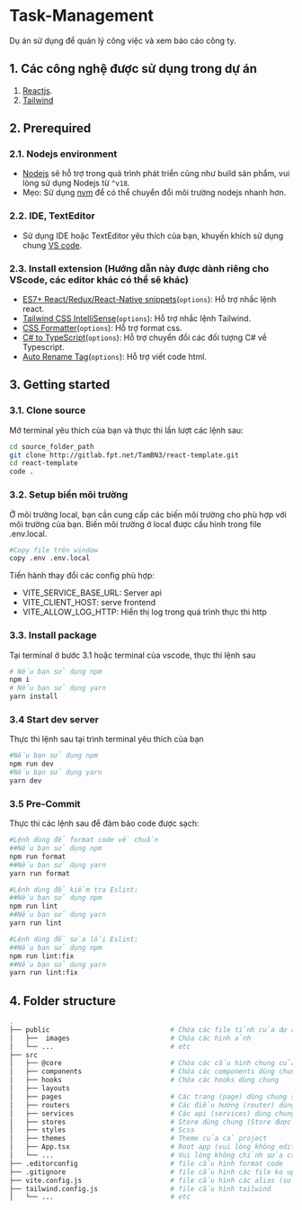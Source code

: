 # Task-Management

Dụ án sử dụng để quản lý công việc và xem báo cáo công ty.

## 1. Các công nghệ được sử dụng trong dự án

1. [Reactjs](https://reactjs.org/).
2. [Tailwind](https://tailwindcss.com/)

## 2. Prerequired

### 2.1. Nodejs environment

- [Nodejs](https://nodejs.org/en/) sẽ hỗ trợ trong quá trình phát triển cũng như build sản phẩm, vui lòng sử dụng Nodejs từ `^v18`.
- Mẹo: Sử dụng [nvm](https://github.com/coreybutler/nvm-windows/releases) để có thể chuyển đổi môi trường nodejs nhanh hơn.

### 2.2. IDE, TextEditor

- Sử dụng IDE hoặc TextEditor yêu thích của bạn, khuyến khích sử dụng chung [VS code](https://code.visualstudio.com/).

### 2.3. Install extension (Hướng dẫn này được dành riêng cho VScode, các editor khác có thể sẽ khác)

- [ES7+ React/Redux/React-Native snippets](https://marketplace.visualstudio.com/items?itemName=dsznajder.es7-react-js-snippets)(`options`): Hỗ trợ nhắc lệnh react.
- [Tailwind CSS IntelliSense](https://marketplace.visualstudio.com/items?itemName=bradlc.vscode-tailwindcss)(`options`): Hỗ trợ nhắc lệnh Tailwind.
- [CSS Formatter](https://marketplace.visualstudio.com/items?itemName=aeschli.vscode-css-formatter)(`options`): Hỗ trợ format css.
- [C# to TypeScript](https://marketplace.visualstudio.com/items?itemName=adrianwilczynski.csharp-to-typescript)(`options`): Hỗ trợ chuyển đổi các đối tượng C# về Typescript.
- [Auto Rename Tag](https://marketplace.visualstudio.com/items?itemName=formulahendry.auto-rename-tag)(`options`): Hỗ trợ viết code html.

## 3. Getting started

### 3.1. Clone source

Mở terminal yêu thích của bạn và thực thi lần lượt các lệnh sau:

```bash
cd source_folder_path
git clone http://gitlab.fpt.net/TamBN3/react-template.git
cd react-template
code .
```

### 3.2. Setup biến môi trường

Ở môi trường local, bạn cần cung cấp các biến môi trường cho phù hợp với môi trường của bạn. Biến môi trường ở local được cấu hình trong file .env.local.

```bash
#Copy file trên window
copy .env .env.local
```

Tiến hành thay đổi các config phù hợp:

- VITE_SERVICE_BASE_URL: Server api
- VITE_CLIENT_HOST: serve frontend
- VITE_ALLOW_LOG_HTTP: Hiển thị log trong quá trình thực thi http

### 3.3. Install package

Tại terminal ở bước 3.1 hoặc terminal của vscode, thực thi lệnh sau

```bash
# Nếu bạn sử dụng npm
npm i
# Nếu bạn sử dụng yarn
yarn install
```

### 3.4 Start dev server

Thực thi lệnh sau tại trình terminal yêu thích của bạn

```bash
#Nếu bạn sử dụng npm
npm run dev
#Nếu bạn sử dụng yarn
yarn dev
```

### 3.5 Pre-Commit

Thực thi các lệnh sau để đảm bảo code được sạch:

```bash
#Lệnh dùng để format code về chuẩn
##Nếu bạn sử dụng npm
npm run format
##Nếu bạn sử dụng yarn
yarn run format

#Lệnh dùng để kiểm tra Eslint:
##Nếu bạn sử dụng npm
npm run lint
##Nếu bạn sử dụng yarn
yarn run lint

#Lệnh dùng để sửa lỗi Eslint:
##Nếu bạn sử dụng npm
npm run lint:fix
##Nếu bạn sử dụng yarn
yarn run lint:fix
```

## 4. Folder structure

```bash
.
├── public                              # Chứa các file tỉnh của dự án
│   ├──  images                         # Chứa các hình ảnh
│   └── ...                             # etc
├── src
│   ├── @core                           # Chứa các cấu hình chung của tất cả các dự án
│   ├── components                      # Chứa các components dùng chung
│   ├── hooks                           # Chứa các hooks dùng chung
│   ├── layouts
│   ├── pages                           # Các trang (page) dùng chung sẽ được đặt ở đây
│   ├── routers                         # Các điều hướng (router) dùng chung sẽ được đặt ở đây
│   ├── services                        # Các api (services) dùng chung sẽ được đặt ở đây
│   ├── stores                          # Store dùng chung (Store được chia theo features)
│   ├── styles                          # Scss
│   ├── themes                          # Theme của cả project
│   ├── App.tsx                         # Root app (vui lòng không edit)
│   └── ...                             # Vui lòng không chỉnh sửa các file này
├── .editorconfig                       # file cấu hình format code
├── .gitignore                          # file cấu hình các file ko up lên git
├── vite.config.js                      # file cấu hình các alias (sử dụng vite)
├── tailwind.config.js                  # file cấu hình tailwind
│   └── ...                             # etc
```
